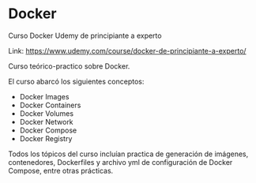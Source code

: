 # Docker
Curso Docker Udemy de principiante a experto

Link: https://www.udemy.com/course/docker-de-principiante-a-experto/

Curso teórico-practico sobre Docker.

El curso abarcó los siguientes conceptos:

- Docker Images
- Docker Containers
- Docker Volumes
- Docker Network
- Docker Compose
- Docker Registry

Todos los tópicos del curso incluían practica de generación de imágenes, contenedores, Dockerfiles y archivo yml de configuración de Docker Compose, entre otras prácticas.
